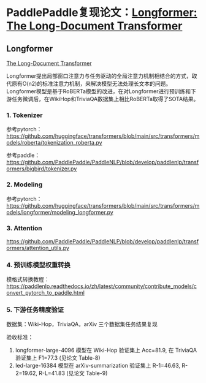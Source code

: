 # PaddlePaddle复现论文：[Longformer: The Long-Document Transformer](https://arxiv.org/pdf/2004.05150.pdf)

## Longformer
[The Long-Document Transformer](https://arxiv.org/pdf/2004.05150.pdf)

Longformer提出局部窗口注意力与任务驱动的全局注意力机制相结合的方式，取代原有O(n2)的标准注意力机制，来解决模型无法处理长文本的问题。
Longformer模型是基于RoBERTa模型的改进，在对Longformer进行预训练和下游任务微调后，在WikiHop和TriviaQA数据集上相比RoBERTa取得了SOTA结果。

### 1. Tokenizer

参考pytorch：https://github.com/huggingface/transformers/blob/main/src/transformers/models/roberta/tokenization_roberta.py

参考paddle：https://github.com/PaddlePaddle/PaddleNLP/blob/develop/paddlenlp/transformers/bigbird/tokenizer.py

### 2. Modeling

参考pytorch：https://github.com/huggingface/transformers/blob/main/src/transformers/models/longformer/modeling_longformer.py

### 3. Attention
https://github.com/PaddlePaddle/PaddleNLP/blob/develop/paddlenlp/transformers/attention_utils.py

### 4. 预训练模型权重转换

模格式转换教程：https://paddlenlp.readthedocs.io/zh/latest/community/contribute_models/convert_pytorch_to_paddle.html

### 5. 下游任务精度验证

数据集：Wiki-Hop，TriviaQA，arXiv 三个数据集任务结果复现

验收标准：
1. longformer-large-4096 模型在 Wiki-Hop 验证集上 Acc=81.9, 在 TriviaQA 验证集上 F1=77.3 (见论文 Table-8)
2. led-large-16384 模型在 arXiv-summarization 验证集上 R-1=46.63, R-2=19.62, R-L=41.83 (见论文 Table-9)
